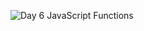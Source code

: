 ![Day 6 JavaScript Functions](https://res.cloudinary.com/dj2j9slz5/image/upload/v1719948596/edulane.co-JavaScript-Basic-Day-6_lcyqdp.png)